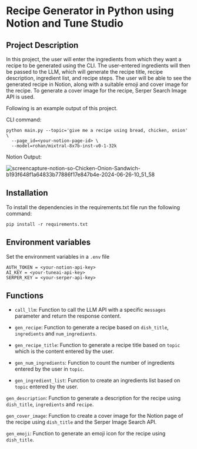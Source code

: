 # Recipe Generator in Python using Notion and Tune Studio
## Project Description
In this project, the user will enter the ingredients from which they want a recipe to be generated using the CLI. The user-entered ingredients will then be passed to the LLM, which will generate the recipe title, recipe description, ingredient list, and recipe steps. The user will be able to see the generated recipe in Notion, along with a suitable emoji and cover image for the recipe. To generate a cover image for the recipe, Serper Search Image API is used.

Following is an example output of this project.

CLI command:
```
python main.py --topic='give me a recipe using bread, chicken, onion' \
  --page_id=<your-notion-page-id> \
  --model=rohan/mixtral-8x7b-inst-v0-1-32k
```

Notion Output:

![screencapture-notion-so-Chicken-Onion-Sandwich-b193f648f1a64833b77886f17e847b4e-2024-06-26-10_51_58](https://github.com/AsavariD/notion-comm/assets/69451908/a5a00d1b-911d-45dd-93da-357c6b6d17a1)

## Installation
To install the dependencies in the requirements.txt file run the following command:
```
pip install -r requirements.txt
```

## Environment variables
Set the environment variables in a `.env` file
```
AUTH_TOKEN = <your-notion-api-key>
AI_KEY = <your-tuneai-api-key>
SERPER_KEY = <your-serper-api-key>
```

## Functions
- `call_llm`: Function to call the LLM API with a specific `messages` parameter and return the response content.

- `gen_recipe`: Function to generate a recipe based on `dish_title`, `ingredients` and `num_ingredients`.

- `gen_recipe_title`: Function to generate a recipe title based on `topic` which is the content entered by the user.

- `gen_num_ingredients`: Function to count the number of ingredients entered by the user in `topic`.

- `gen_ingredient_list`: Function to create an ingredients list based on `topic` entered by the user.

`gen_description`: Function to generate a description for the recipe using `dish_title`, `ingredients` and `recipe`.

`gen_cover_image`: Function to create a cover image for the Notion page of the recipe using `dish_title` and the Serper Image Search API.

`gen_emoji`: Function to generate an emoji icon for the recipe using `dish_title`.